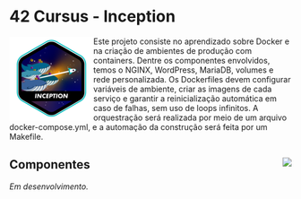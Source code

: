 # 42 Cursus - Inception

<img src="./assets/inceptione.png" alt="completion-with-bonus-badge" align="left">

Este projeto consiste no aprendizado sobre Docker e na criação de ambientes de produção com containers. Dentre os componentes envolvidos, temos o NGINX, WordPress, MariaDB, volumes e rede personalizada. Os Dockerfiles devem configurar variáveis de ambiente, criar as imagens de cada serviço e garantir a reinicialização automática em caso de falhas, sem uso de loops infinitos. A orquestração será realizada por meio de um arquivo docker-compose.yml, e a automação da construção será feita por um Makefile.

## Componentes <img src="https://img.shields.io/badge/GRADE-0%2F100-fail?logo=42&logoColor=fff&color=f00" align="right"/>

_Em desenvolvimento._